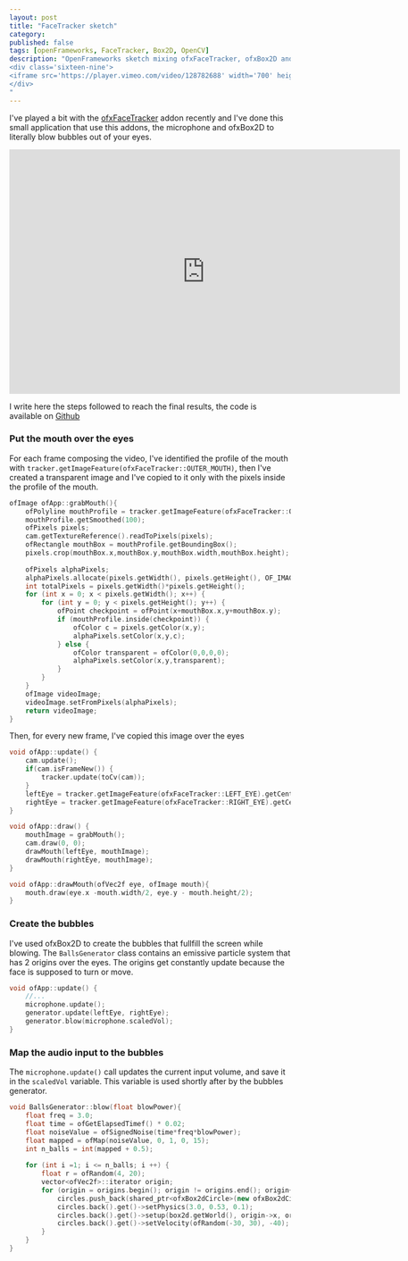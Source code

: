 ```yaml
---
layout: post
title: "FaceTracker sketch"
category:
published: false
tags: [openFrameworks, FaceTracker, Box2D, OpenCV]
description: "OpenFrameworks sketch mixing ofxFaceTracker, ofxBox2D and the audio input.
<div class='sixteen-nine'>
<iframe src='https://player.vimeo.com/video/128782688' width='700' height='438' frameborder='0' webkitallowfullscreen mozallowfullscreen allowfullscreen></iframe>
</div>
"
---
```


I've played a bit with the [ofxFaceTracker](https://github.com/kylemcdonald/ofxFaceTracker) addon recently and I've done this small application that use this addons, the microphone and ofxBox2D to literally blow bubbles out of your eyes. 

<div class="sixteen-nine">
<iframe src="https://player.vimeo.com/video/128782688" width="700" height="438" frameborder="0" webkitallowfullscreen mozallowfullscreen allowfullscreen></iframe>
</div>

I write here the steps followed to reach the final results, the code is available on [Github](https://github.com/edap/bubbles)

### Put the mouth over the eyes
For each frame composing the video, I've identified the profile of the mouth with `tracker.getImageFeature(ofxFaceTracker::OUTER_MOUTH)`, then I've created a transparent image and I've copied to it only with the pixels inside the profile of the mouth.

```cpp
ofImage ofApp::grabMouth(){
    ofPolyline mouthProfile = tracker.getImageFeature(ofxFaceTracker::OUTER_MOUTH);
    mouthProfile.getSmoothed(100);
    ofPixels pixels;
    cam.getTextureReference().readToPixels(pixels);
    ofRectangle mouthBox = mouthProfile.getBoundingBox();
    pixels.crop(mouthBox.x,mouthBox.y,mouthBox.width,mouthBox.height);
    
    ofPixels alphaPixels;
    alphaPixels.allocate(pixels.getWidth(), pixels.getHeight(), OF_IMAGE_COLOR_ALPHA);
    int totalPixels = pixels.getWidth()*pixels.getHeight();
    for (int x = 0; x < pixels.getWidth(); x++) {
        for (int y = 0; y < pixels.getHeight(); y++) {
            ofPoint checkpoint = ofPoint(x+mouthBox.x,y+mouthBox.y);
            if (mouthProfile.inside(checkpoint)) {
                ofColor c = pixels.getColor(x,y);
                alphaPixels.setColor(x,y,c);
            } else {
                ofColor transparent = ofColor(0,0,0,0);
                alphaPixels.setColor(x,y,transparent);
            }
        }
    }
    ofImage videoImage;
    videoImage.setFromPixels(alphaPixels);
    return videoImage;
}
```

Then, for every new frame, I've copied this image over the eyes

```cpp
void ofApp::update() {
    cam.update();
    if(cam.isFrameNew()) {
        tracker.update(toCv(cam));
    }
    leftEye = tracker.getImageFeature(ofxFaceTracker::LEFT_EYE).getCentroid2D();
    rightEye = tracker.getImageFeature(ofxFaceTracker::RIGHT_EYE).getCentroid2D();
}

void ofApp::draw() {
    mouthImage = grabMouth();
    cam.draw(0, 0);
    drawMouth(leftEye, mouthImage);
    drawMouth(rightEye, mouthImage);
}

void ofApp::drawMouth(ofVec2f eye, ofImage mouth){
    mouth.draw(eye.x -mouth.width/2, eye.y - mouth.height/2);
}
```

### Create the bubbles

I've used ofxBox2D to create the bubbles that fullfill the screen while blowing. The `BallsGenerator` class contains an emissive particle system that has 2 origins over the eyes. The origins get constantly update because the face is supposed to turn or move.

```cpp
void ofApp::update() {
    //...
    microphone.update();
    generator.update(leftEye, rightEye);
    generator.blow(microphone.scaledVol);
}
```

### Map the audio input to the bubbles

The `microphone.update()` call updates the current input volume, and save it in the `scaledVol` variable. This variable is used shortly after by the bubbles generator.

```cpp
void BallsGenerator::blow(float blowPower){
    float freq = 3.0;
    float time = ofGetElapsedTimef() * 0.02;
    float noiseValue = ofSignedNoise(time*freq*blowPower);
    float mapped = ofMap(noiseValue, 0, 1, 0, 15);
    int n_balls = int(mapped + 0.5);
    
    for (int i =1; i <= n_balls; i ++) {
        float r = ofRandom(4, 20);
        vector<ofVec2f>::iterator origin;
        for (origin = origins.begin(); origin != origins.end(); origin++) {
            circles.push_back(shared_ptr<ofxBox2dCircle>(new ofxBox2dCircle));
            circles.back().get()->setPhysics(3.0, 0.53, 0.1);
            circles.back().get()->setup(box2d.getWorld(), origin->x, origin->y, ofRandom(5, 25));
            circles.back().get()->setVelocity(ofRandom(-30, 30), -40);
        }
    }
}
```





